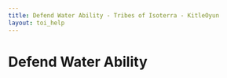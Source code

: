 ```yaml
---
title: Defend Water Ability - Tribes of Isoterra - KitleOyun
layout: toi_help
---
```


<h1 class="h1">Defend Water Ability</h1>
